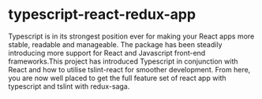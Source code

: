 # typescript-react-redux-app
Typescript is in its strongest position ever for making your React apps more stable, readable and manageable. The package has been steadily introducing more support for React and Javascript front-end frameworks.This project has introduced Typescript in conjunction with React and how to utilise tslint-react for smoother development. From here, you are now well placed to get the full feature set of react app with typescript and tslint with redux-saga.
